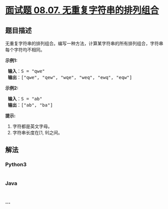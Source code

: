 # [面试题 08.07. 无重复字符串的排列组合](https://leetcode-cn.com/problems/permutation-i-lcci)

## 题目描述
<!-- 这里写题目描述 -->
<p>无重复字符串的排列组合。编写一种方法，计算某字符串的所有排列组合，字符串每个字符均不相同。</p>

<p> <strong>示例1:</strong></p>

<pre>
<strong> 输入</strong>：S = "qwe"
<strong> 输出</strong>：["qwe", "qew", "wqe", "weq", "ewq", "eqw"]
</pre>

<p> <strong>示例2:</strong></p>

<pre>
<strong> 输入</strong>：S = "ab"
<strong> 输出</strong>：["ab", "ba"]
</pre>

<p> <strong>提示:</strong></p>

<ol>
<li>字符都是英文字母。</li>
<li>字符串长度在[1, 9]之间。</li>
</ol>


## 解法
<!-- 这里可写通用的实现逻辑 -->


### Python3
<!-- 这里可写当前语言的特殊实现逻辑 -->

```python

```

### Java
<!-- 这里可写当前语言的特殊实现逻辑 -->

```java

```

### ...
```

```
